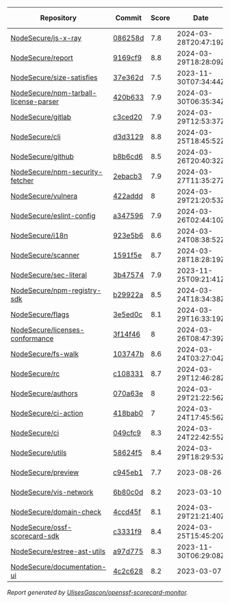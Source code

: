 <!-- OPENSSF-SCORECARD-MONITOR:START -->

| Repository | Commit | Score | Date | Difference | Report Link | StepSecurity Link |
| -- | -- | -- | -- | -- | -- | -- |
| [NodeSecure/js-x-ray](https://github.com/NodeSecure/js-x-ray) | [086258d](https://github.com/NodeSecure/js-x-ray/commit/086258df422730269a9114651474627891704204) | 7.8 | 2024-03-28T20:47:19Z | 0 | [Full Report](https://deps.dev/project/github/nodesecure%2Fjs-x-ray) | [Fix it](http://app.stepsecurity.io/securerepo?repo=NodeSecure/js-x-ray) |
| [NodeSecure/report](https://github.com/NodeSecure/report) | [9169cf9](https://github.com/NodeSecure/report/commit/9169cf971efd0119d2ed93146766f0c01f4c505c) | 8.8 | 2024-03-29T18:28:09Z | 0 | [Full Report](https://deps.dev/project/github/nodesecure%2Freport) | [Fix it](http://app.stepsecurity.io/securerepo?repo=NodeSecure/report) |
| [NodeSecure/size-satisfies](https://github.com/NodeSecure/size-satisfies) | [37e362d](https://github.com/NodeSecure/size-satisfies/commit/37e362d756ea07662ee8052320a7d4ec1c097cad) | 7.5 | 2023-11-30T07:34:44Z | 0 | [Full Report](https://deps.dev/project/github/nodesecure%2Fsize-satisfies) | [Fix it](http://app.stepsecurity.io/securerepo?repo=NodeSecure/size-satisfies) |
| [NodeSecure/npm-tarball-license-parser](https://github.com/NodeSecure/npm-tarball-license-parser) | [420b633](https://github.com/NodeSecure/npm-tarball-license-parser/commit/420b6331a6f3c07c5f20bb8f58d3394b88007c54) | 7.9 | 2024-03-30T06:35:34Z | 0 | [Full Report](https://deps.dev/project/github/nodesecure%2Fnpm-tarball-license-parser) | [Fix it](http://app.stepsecurity.io/securerepo?repo=NodeSecure/npm-tarball-license-parser) |
| [NodeSecure/gitlab](https://github.com/NodeSecure/gitlab) | [c3ced20](https://github.com/NodeSecure/gitlab/commit/c3ced201f86ac4bdd591c5d2a127cd9619677fc6) | 7.9 | 2024-03-29T12:53:37Z | 0 | [Full Report](https://deps.dev/project/github/nodesecure%2Fgitlab) | [Fix it](http://app.stepsecurity.io/securerepo?repo=NodeSecure/gitlab) |
| [NodeSecure/cli](https://github.com/NodeSecure/cli) | [d3d3129](https://github.com/NodeSecure/cli/commit/d3d31297a608921c1b887b76b5c4d15d1735bed7) | 8.8 | 2024-03-25T18:45:52Z | 0 | [Full Report](https://deps.dev/project/github/nodesecure%2Fcli) | [Fix it](http://app.stepsecurity.io/securerepo?repo=NodeSecure/cli) |
| [NodeSecure/github](https://github.com/NodeSecure/github) | [b8b6cd6](https://github.com/NodeSecure/github/commit/b8b6cd6fc741f0dbb15dee54a99f511d70529d77) | 8.5 | 2024-03-26T20:40:32Z | 0 | [Full Report](https://deps.dev/project/github/nodesecure%2Fgithub) | [Fix it](http://app.stepsecurity.io/securerepo?repo=NodeSecure/github) |
| [NodeSecure/npm-security-fetcher](https://github.com/NodeSecure/npm-security-fetcher) | [2ebacb3](https://github.com/NodeSecure/npm-security-fetcher/commit/2ebacb30f5c504e1bcb3bb32ca93cf18335d7d07) | 7.9 | 2024-03-27T11:35:27Z | 0 | [Full Report](https://deps.dev/project/github/nodesecure%2Fnpm-security-fetcher) | [Fix it](http://app.stepsecurity.io/securerepo?repo=NodeSecure/npm-security-fetcher) |
| [NodeSecure/vulnera](https://github.com/NodeSecure/vulnera) | [422addd](https://github.com/NodeSecure/vulnera/commit/422addd69a6bf18d23300036f2e76d144c7824b9) | 8 | 2024-03-29T21:20:53Z | 0 | [Full Report](https://deps.dev/project/github/nodesecure%2Fvulnera) | [Fix it](http://app.stepsecurity.io/securerepo?repo=NodeSecure/vulnera) |
| [NodeSecure/eslint-config](https://github.com/NodeSecure/eslint-config) | [a347596](https://github.com/NodeSecure/eslint-config/commit/a3475963d9a9bcbd9c17c485827a2f1af1a459e0) | 7.9 | 2024-03-26T02:44:10Z | 0 | [Full Report](https://deps.dev/project/github/nodesecure%2Feslint-config) | [Fix it](http://app.stepsecurity.io/securerepo?repo=NodeSecure/eslint-config) |
| [NodeSecure/i18n](https://github.com/NodeSecure/i18n) | [923e5b6](https://github.com/NodeSecure/i18n/commit/923e5b67279939b937f277bff6ca4eb7ca655708) | 8.6 | 2024-03-24T08:38:52Z | 0 | [Full Report](https://deps.dev/project/github/nodesecure%2Fi18n) | [Fix it](http://app.stepsecurity.io/securerepo?repo=NodeSecure/i18n) |
| [NodeSecure/scanner](https://github.com/NodeSecure/scanner) | [1591f5e](https://github.com/NodeSecure/scanner/commit/1591f5e030f6b45265a2b72ae7c4df9298b535d4) | 8.7 | 2024-03-28T18:28:19Z | 0 | [Full Report](https://deps.dev/project/github/nodesecure%2Fscanner) | [Fix it](http://app.stepsecurity.io/securerepo?repo=NodeSecure/scanner) |
| [NodeSecure/sec-literal](https://github.com/NodeSecure/sec-literal) | [3b47574](https://github.com/NodeSecure/sec-literal/commit/3b475747f5c3891946c40d9ad4e8096500e1a206) | 7.9 | 2023-11-25T09:21:41Z | 0 | [Full Report](https://deps.dev/project/github/nodesecure%2Fsec-literal) | [Fix it](http://app.stepsecurity.io/securerepo?repo=NodeSecure/sec-literal) |
| [NodeSecure/npm-registry-sdk](https://github.com/NodeSecure/npm-registry-sdk) | [b29922a](https://github.com/NodeSecure/npm-registry-sdk/commit/b29922a77e16892162600882b51332428fe6e6e8) | 8.5 | 2024-03-24T18:34:38Z | 0.1 | [Full Report](https://deps.dev/project/github/nodesecure%2Fnpm-registry-sdk) | [Fix it](http://app.stepsecurity.io/securerepo?repo=NodeSecure/npm-registry-sdk) |
| [NodeSecure/flags](https://github.com/NodeSecure/flags) | [3e5ed0c](https://github.com/NodeSecure/flags/commit/3e5ed0c940f8f7de030edb42e4d16eb640296c8b) | 8.1 | 2024-03-29T16:33:19Z | 0 | [Full Report](https://deps.dev/project/github/nodesecure%2Fflags) | [Fix it](http://app.stepsecurity.io/securerepo?repo=NodeSecure/flags) |
| [NodeSecure/licenses-conformance](https://github.com/NodeSecure/licenses-conformance) | [3f14f46](https://github.com/NodeSecure/licenses-conformance/commit/3f14f46ea080f622525c6f685abdab3f3f164813) | 8 | 2024-03-26T08:47:39Z | 0 | [Full Report](https://deps.dev/project/github/nodesecure%2Flicenses-conformance) | [Fix it](http://app.stepsecurity.io/securerepo?repo=NodeSecure/licenses-conformance) |
| [NodeSecure/fs-walk](https://github.com/NodeSecure/fs-walk) | [103747b](https://github.com/NodeSecure/fs-walk/commit/103747b3131e898f9abe1cd2aac7988d9afffa8f) | 8.6 | 2024-03-24T03:27:04Z | 0 | [Full Report](https://deps.dev/project/github/nodesecure%2Ffs-walk) | [Fix it](http://app.stepsecurity.io/securerepo?repo=NodeSecure/fs-walk) |
| [NodeSecure/rc](https://github.com/NodeSecure/rc) | [c108331](https://github.com/NodeSecure/rc/commit/c108331147b2f75d7e3d994d25751d9a29c1079e) | 8.7 | 2024-03-29T12:46:28Z | 0.3 | [Full Report](https://deps.dev/project/github/nodesecure%2Frc) | [Fix it](http://app.stepsecurity.io/securerepo?repo=NodeSecure/rc) |
| [NodeSecure/authors](https://github.com/NodeSecure/authors) | [070a63e](https://github.com/NodeSecure/authors/commit/070a63e3fab151f9d38a2c13e76cfa69c01b1bf3) | 8 | 2024-03-29T21:22:56Z | 0 | [Full Report](https://deps.dev/project/github/nodesecure%2Fauthors) | [Fix it](http://app.stepsecurity.io/securerepo?repo=NodeSecure/authors) |
| [NodeSecure/ci-action](https://github.com/NodeSecure/ci-action) | [418bab0](https://github.com/NodeSecure/ci-action/commit/418bab00837e1100cf5e878e1b4237d6dd82db29) | 7 | 2024-03-24T17:45:56Z | 0 | [Full Report](https://deps.dev/project/github/nodesecure%2Fci-action) | [Fix it](http://app.stepsecurity.io/securerepo?repo=NodeSecure/ci-action) |
| [NodeSecure/ci](https://github.com/NodeSecure/ci) | [049cfc9](https://github.com/NodeSecure/ci/commit/049cfc900c6e35e563929ff6918d02cf1f5fc22b) | 8.3 | 2024-03-24T22:42:55Z | 0 | [Full Report](https://deps.dev/project/github/nodesecure%2Fci) | [Fix it](http://app.stepsecurity.io/securerepo?repo=NodeSecure/ci) |
| [NodeSecure/utils](https://github.com/NodeSecure/utils) | [58624f5](https://github.com/NodeSecure/utils/commit/58624f57971be502cdd5d90f158e75100b62c73f) | 8.4 | 2024-03-29T18:29:53Z | 0 | [Full Report](https://deps.dev/project/github/nodesecure%2Futils) | [Fix it](http://app.stepsecurity.io/securerepo?repo=NodeSecure/utils) |
| [NodeSecure/preview](https://github.com/NodeSecure/preview) | [c945eb1](https://github.com/NodeSecure/preview/commit/c945eb1a0af71512061b7be8314ee38a939cd524) | 7.7 | 2023-08-26 | 0 | [Full Report](https://deps.dev/project/github/nodesecure%2Fpreview) | [Fix it](http://app.stepsecurity.io/securerepo?repo=NodeSecure/preview) |
| [NodeSecure/vis-network](https://github.com/NodeSecure/vis-network) | [6b80c0d](https://github.com/NodeSecure/vis-network/commit/6b80c0db98cd2d08be6de39fb5c97298376a86c0) | 8.2 | 2023-03-10 | 0 | [Full Report](https://deps.dev/project/github/nodesecure%2Fvis-network) | [Fix it](http://app.stepsecurity.io/securerepo?repo=NodeSecure/vis-network) |
| [NodeSecure/domain-check](https://github.com/NodeSecure/domain-check) | [4ccd45f](https://github.com/NodeSecure/domain-check/commit/4ccd45f37ad37a6078211683f4dacacd2bbbe489) | 8.1 | 2024-03-29T21:21:40Z | 0 | [Full Report](https://deps.dev/project/github/nodesecure%2Fdomain-check) | [Fix it](http://app.stepsecurity.io/securerepo?repo=NodeSecure/domain-check) |
| [NodeSecure/ossf-scorecard-sdk](https://github.com/NodeSecure/ossf-scorecard-sdk) | [c3331f9](https://github.com/NodeSecure/ossf-scorecard-sdk/commit/c3331f93fa6f0eb178db62b61c88815dfd2dfd8e) | 8.4 | 2024-03-25T15:45:20Z | 0 | [Full Report](https://deps.dev/project/github/nodesecure%2Fossf-scorecard-sdk) | [Fix it](http://app.stepsecurity.io/securerepo?repo=NodeSecure/ossf-scorecard-sdk) |
| [NodeSecure/estree-ast-utils](https://github.com/NodeSecure/estree-ast-utils) | [a97d775](https://github.com/NodeSecure/estree-ast-utils/commit/a97d775ec2a12e1c8f8b22e5177c55ad5ec157cb) | 8.3 | 2023-11-30T06:29:08Z | 0 | [Full Report](https://deps.dev/project/github/nodesecure%2Festree-ast-utils) | [Fix it](http://app.stepsecurity.io/securerepo?repo=NodeSecure/estree-ast-utils) |
| [NodeSecure/documentation-ui](https://github.com/NodeSecure/documentation-ui) | [4c2c628](https://github.com/NodeSecure/documentation-ui/commit/4c2c62809956190a0cf9583442271546ee4f331c) | 8.2 | 2023-03-07 | 0 | [Full Report](https://deps.dev/project/github/nodesecure%2Fdocumentation-ui) | [Fix it](http://app.stepsecurity.io/securerepo?repo=NodeSecure/documentation-ui) |

_Report generated by [UlisesGascon/openssf-scorecard-monitor](https://github.com/UlisesGascon/openssf-scorecard-monitor)._
<!-- OPENSSF-SCORECARD-MONITOR:END -->